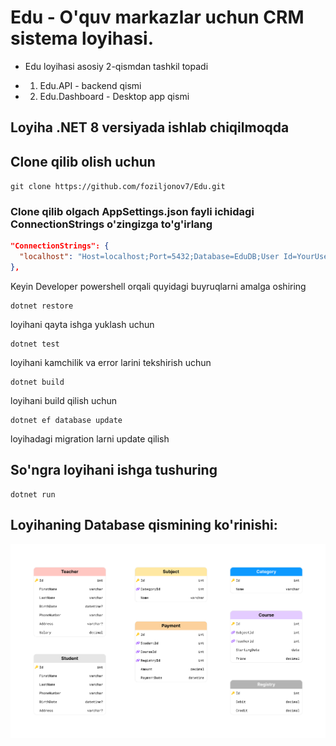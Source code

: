 # Edu - O'quv markazlar uchun CRM sistema loyihasi.

- Edu loyihasi asosiy 2-qismdan tashkil topadi
  
- 1. Edu.API - backend qismi

- 2. Edu.Dashboard - Desktop app qismi


## Loyiha .NET 8 versiyada ishlab chiqilmoqda

## Clone qilib olish uchun 

```git clone https://github.com/foziljonov7/Edu.git```

### Clone qilib olgach AppSettings.json fayli ichidagi ConnectionStrings o'zingizga to'g'irlang

``` json
"ConnectionStrings": {
  "localhost": "Host=localhost;Port=5432;Database=EduDB;User Id=YourUsername;Password=YourPassword;"
},
```

Keyin Developer powershell orqali quyidagi buyruqlarni amalga oshiring

```
dotnet restore
```
loyihani qayta ishga yuklash uchun

```
dotnet test
```
loyihani kamchilik va error larini tekshirish uchun

```
dotnet build
```
loyihani build qilish uchun


```
dotnet ef database update
```

loyihadagi migration larni update qilish

## So'ngra loyihani ishga tushuring

```
dotnet run
```




## Loyihaning Database qismining ko'rinishi: 

![image](https://github.com/foziljonov7/Edu/blob/master/Edu.API/wwwroot/Images/Edu.png)
